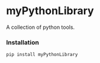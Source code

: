 # myPythonLibrary
A collection of python tools.
### Installation
```
pip install myPythonLibrary
```

